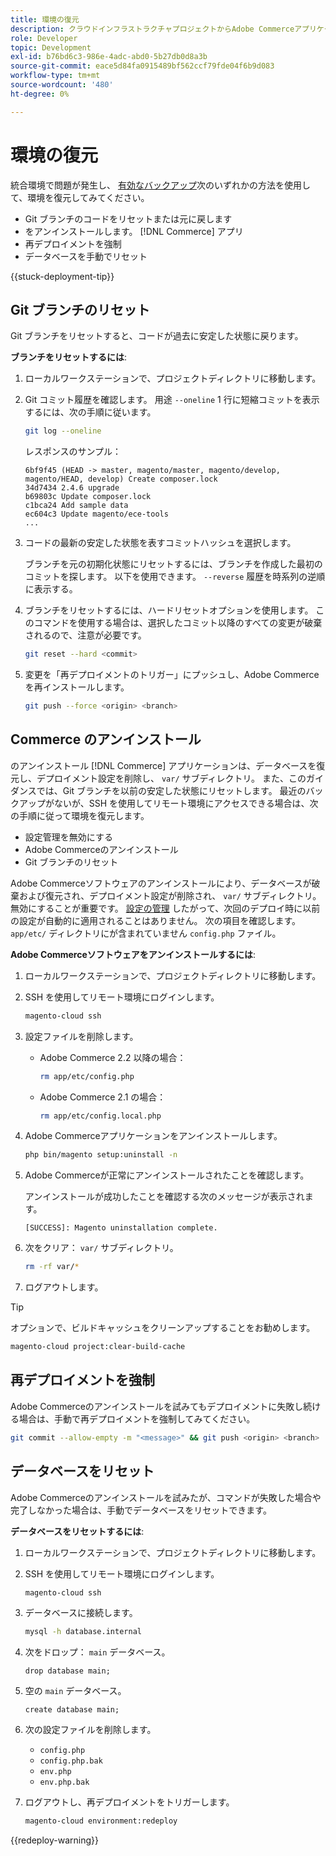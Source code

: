 ```yaml
---
title: 環境の復元
description: クラウドインフラストラクチャプロジェクトからAdobe Commerceアプリケーションをアンインストールし、環境を安定した状態に復元する方法を説明します。
role: Developer
topic: Development
exl-id: b76bd6c3-986e-4adc-abd0-5b27db0d8a3b
source-git-commit: eace5d84fa0915489bf562ccf79fde04f6b9d083
workflow-type: tm+mt
source-wordcount: '480'
ht-degree: 0%

---
```


# 環境の復元

統合環境で問題が発生し、 [有効なバックアップ](../storage/snapshots.md)次のいずれかの方法を使用して、環境を復元してみてください。

- Git ブランチのコードをリセットまたは元に戻します
- をアンインストールします。 [!DNL Commerce] アプリ
- 再デプロイメントを強制
- データベースを手動でリセット

{{stuck-deployment-tip}}

## Git ブランチのリセット

Git ブランチをリセットすると、コードが過去に安定した状態に戻ります。

**ブランチをリセットするには**:

1. ローカルワークステーションで、プロジェクトディレクトリに移動します。

1. Git コミット履歴を確認します。 用途 `--oneline` 1 行に短縮コミットを表示するには、次の手順に従います。

   ```bash
   git log --oneline
   ```

   レスポンスのサンプル：

   ```terminal
   6bf9f45 (HEAD -> master, magento/master, magento/develop, magento/HEAD, develop) Create composer.lock
   34d7434 2.4.6 upgrade
   b69803c Update composer.lock
   c1bca24 Add sample data
   ec604c3 Update magento/ece-tools
   ...
   ```

1. コードの最新の安定した状態を表すコミットハッシュを選択します。

   ブランチを元の初期化状態にリセットするには、ブランチを作成した最初のコミットを探します。 以下を使用できます。 `--reverse` 履歴を時系列の逆順に表示する。

1. ブランチをリセットするには、ハードリセットオプションを使用します。 このコマンドを使用する場合は、選択したコミット以降のすべての変更が破棄されるので、注意が必要です。

   ```bash
   git reset --hard <commit>
   ```

1. 変更を「再デプロイメントのトリガー」にプッシュし、Adobe Commerceを再インストールします。

   ```bash
   git push --force <origin> <branch>
   ```

## Commerce のアンインストール

のアンインストール [!DNL Commerce] アプリケーションは、データベースを復元し、デプロイメント設定を削除し、 `var/` サブディレクトリ。 また、このガイダンスでは、Git ブランチを以前の安定した状態にリセットします。 最近のバックアップがないが、SSH を使用してリモート環境にアクセスできる場合は、次の手順に従って環境を復元します。

- 設定管理を無効にする
- Adobe Commerceのアンインストール
- Git ブランチのリセット

Adobe Commerceソフトウェアのアンインストールにより、データベースが破棄および復元され、デプロイメント設定が削除され、 `var/` サブディレクトリ。 無効にすることが重要です。 [設定の管理](../store/store-settings.md) したがって、次回のデプロイ時に以前の設定が自動的に適用されることはありません。 次の項目を確認します。 `app/etc/` ディレクトリにが含まれていません `config.php` ファイル。

**Adobe Commerceソフトウェアをアンインストールするには**:

1. ローカルワークステーションで、プロジェクトディレクトリに移動します。

1. SSH を使用してリモート環境にログインします。

   ```bash
   magento-cloud ssh
   ```

1. 設定ファイルを削除します。
   - Adobe Commerce 2.2 以降の場合：

     ```bash
     rm app/etc/config.php
     ```

   - Adobe Commerce 2.1 の場合：

     ```bash
     rm app/etc/config.local.php
     ```

1. Adobe Commerceアプリケーションをアンインストールします。

   ```bash
   php bin/magento setup:uninstall -n
   ```

1. Adobe Commerceが正常にアンインストールされたことを確認します。

   アンインストールが成功したことを確認する次のメッセージが表示されます。

   ```terminal
   [SUCCESS]: Magento uninstallation complete.
   ```

1. 次をクリア： `var/` サブディレクトリ。

   ```bash
   rm -rf var/*
   ```

1. ログアウトします。

>[!TIP]
>
>オプションで、ビルドキャッシュをクリーンアップすることをお勧めします。
>
>```bash
>magento-cloud project:clear-build-cache
>```

## 再デプロイメントを強制

Adobe Commerceのアンインストールを試みてもデプロイメントに失敗し続ける場合は、手動で再デプロイメントを強制してみてください。

```bash
git commit --allow-empty -m "<message>" && git push <origin> <branch>
```

## データベースをリセット

Adobe Commerceのアンインストールを試みたが、コマンドが失敗した場合や完了しなかった場合は、手動でデータベースをリセットできます。

**データベースをリセットするには**:

1. ローカルワークステーションで、プロジェクトディレクトリに移動します。

1. SSH を使用してリモート環境にログインします。

   ```bash
   magento-cloud ssh
   ```

1. データベースに接続します。

   ```bash
   mysql -h database.internal
   ```

1. 次をドロップ： `main` データベース。

   ```shell
   drop database main;
   ```

1. 空の `main` データベース。

   ```shell
   create database main;
   ```

1. 次の設定ファイルを削除します。

   - `config.php`
   - `config.php.bak`
   - `env.php`
   - `env.php.bak`

1. ログアウトし、再デプロイメントをトリガーします。

   ```bash
   magento-cloud environment:redeploy
   ```

{{redeploy-warning}}
